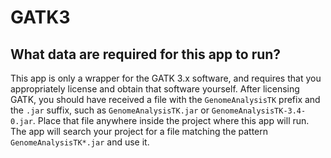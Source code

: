 # GATK3 

## What data are required for this app to run?

This app is only a wrapper for the GATK 3.x software, and requires that you appropriately license and obtain that software yourself.
After licensing GATK, you should have received a file with the `GenomeAnalysisTK` prefix and the `.jar` suffix, such as `GenomeAnalysisTK.jar`
or `GenomeAnalysisTK-3.4-0.jar`. Place that file anywhere inside the project where this app will run. The app will search your
project for a file matching the pattern `GenomeAnalysisTK*.jar` and use it.
